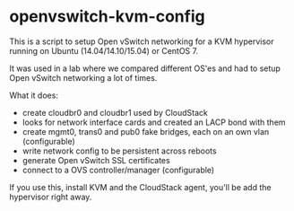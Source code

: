 # openvswitch-kvm-config
This is a script to setup Open vSwitch networking for a KVM hypervisor running on Ubuntu (14.04/14.10/15.04) or CentOS 7.

It was used in a lab where we compared different OS'es and had to setup Open vSwitch networking a lot of times.

What it does:
- create cloudbr0 and cloudbr1 used by CloudStack
- looks for network interface cards and created an LACP bond with them
- create mgmt0, trans0 and pub0 fake bridges, each on an own vlan (configurable)
- write network config to be persistent across reboots
- generate Open vSwitch SSL certificates
- connect to a OVS controller/manager (configurable)
 
If you use this, install KVM and the CloudStack agent, you'll be add the hypervisor right away.
